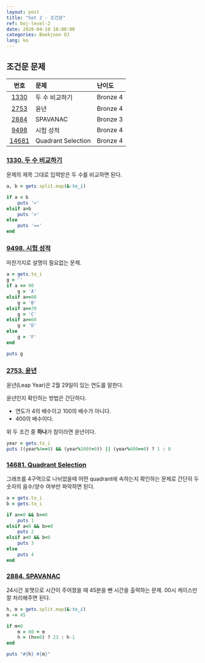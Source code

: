 ```yaml
---
layout: post
title: "Set 2 - 조건문"
ref: boj-level-2
date: 2020-04-10 16:00:00
categories: Baekjoon OJ
lang: ko
---
```


## 조건문 문제

|번호|문제|난이도|
|:-:|:--|:--|
|[1330](#1330)|두 수 비교하기|Bronze 4|
|[2753](#2753)|윤년|Bronze 4|
|[2884](#2884)|SPAVANAC|Bronze 3|
|[9498](#9498)|시험 성적|Bronze 4|
|[14681](#14681)|Quadrant Selection|Bronze 4|

<div class="divider"></div>

### [1330. 두 수 비교하기](https://www.acmicpc.net/problem/1330) <a id="1330"></a>
문제의 제목 그대로 입력받은 두 수를 비교하면 된다.

```rb
a, b = gets.split.map(&:to_i)

if a < b
    puts '<'
elsif a>b
    puts '>'
else
    puts '=='
end
```

### [9498. 시험 성적](https://www.acmicpc.net/problem/9498) <a id="9498"></a>
마찬가지로 설명이 필요없는 문제.
```rb
a = gets.to_i
g = ''
if a >= 90
    g = 'A'
elsif a>=80
    g = 'B'
elsif a>=70
    g = 'C'
elsif a>=60
    g = 'D'
else
    g = 'F'
end

puts g
```

### [2753. 윤년](https://www.acmicpc.net/problem/2753) <a id="2753"></a>
윤년(Leap Year)은 2월 29일이 있는 연도를 말한다.

윤년인지 확인하는 방법은 간단하다. 
- 연도가 4의 배수이고 100의 배수가 아니다.
- 400의 배수이다.

위 두 조건 중 **하나**가 참이라면 윤년이다.

```rb
year = gets.to_i
puts ((year%4==0) && (year%100!=0)) || (year%400==0) ? 1 : 0
```

### [14681. Quadrant Selection](https://www.acmicpc.net/problem/14681) <a id="14681"></a>

그래프를 4구역으로 나뉘었을때 어떤 quadrant에 속하는지 확인하는 문제로 
간단히 두 숫자의 음수/양수 여부만 파악하면 된다.

```rb
a = gets.to_i
b = gets.to_i

if a>=0 && b>=0
    puts 1
elsif a<0 && b>=0
    puts 2
elsif a<0 && b<0
    puts 3
else
    puts 4
end
```

### [2884. SPAVANAC](https://www.acmicpc.net/problem/2884) <a id="2884"></a>

24시간 포맷으로 시간이 주어졌을 때 45분을 뺀 시간을 출력하는 문제.
00시 케이스만 잘 처리해주면 된다.

```rb
h, m = gets.split.map(&:to_i)
m -= 45

if m<0
    m = 60 + m
    h = (h==0) ? 23 : h-1
end

puts "#{h} #{m}"
```

